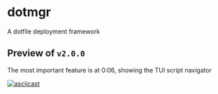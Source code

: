 # dotmgr

A dotfile deployment framework

## Preview of `v2.0.0`

The most important feature is at 0:06, showing the TUI script navigator

[![asciicast](https://asciinema.org/a/525964.svg)](https://asciinema.org/a/525964)
